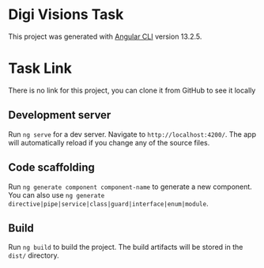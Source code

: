 # Digi Visions Task

This project was generated with [Angular CLI](https://github.com/angular/angular-cli) version 13.2.5.

# Task Link

There is no link for this project, you can clone it from GitHub to see it locally

## Development server

Run `ng serve` for a dev server. Navigate to `http://localhost:4200/`. The app will automatically reload if you change any of the source files.

## Code scaffolding

Run `ng generate component component-name` to generate a new component. You can also use `ng generate directive|pipe|service|class|guard|interface|enum|module`.

## Build

Run `ng build` to build the project. The build artifacts will be stored in the `dist/` directory.

